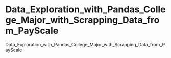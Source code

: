 # Data_Exploration_with_Pandas_College_Major_with_Scrapping_Data_from_PayScale
Data_Exploration_with_Pandas_College_Major_with_Scrapping_Data_from_PayScale
